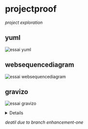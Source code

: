 # projectproof
*project exploration*

## yuml
![essai yuml](http://yuml.me/louis/10affcd2.png)

## websequencediagram
![essai websequencediagram](https://www.websequencediagrams.com/cgi-bin/cdraw?lz=dGl0bGUgQXV0aGVudGljYXRpb24gU2VxdWVuY2UKCkFsaWNlLT5Cb2I6ABUQUmVxdWVzdApub3RlIHJpZ2h0IG9mIAAlBUJvYiB0aGlua3MgYWJvdXQgaXQKQm9iLT4ASgUANxNzcG9uc2UKCkEtPitCOiB0ZXh0CkItLT4tQQAGBw&s=napkin)

## gravizo
![essai gravizo](https://g.gravizo.com/source/mark2?https://raw.githubusercontent.com/louisrubet/projectproof/master/README.md)
<summary></summary>
<details>
mark2
digraph graphname {
     a -> b -> c;
     b -> d;
 }
mark2
</details>

*deatil due to branch enhancement-one*
